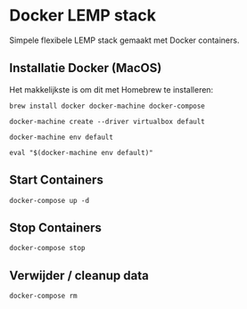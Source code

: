 # Docker LEMP stack

Simpele flexibele LEMP stack gemaakt met Docker containers.

## Installatie Docker (MacOS)

Het makkelijkste is om dit met Homebrew te installeren:

`brew install docker docker-machine docker-compose`

`docker-machine create --driver virtualbox default`

`docker-machine env default`

`eval "$(docker-machine env default)"`

## Start Containers

`docker-compose up -d`

## Stop Containers

`docker-compose stop`

## Verwijder / cleanup data

`docker-compose rm`